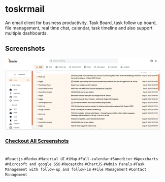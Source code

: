 # toskrmail

An email client for business productivity. Task Board, task follow up board, file management, real time chat, calendar, task timeline and also support multiple dashboards.

## Screenshots

![App Screenshot](screenshots/Slide3.png)
### [Checkout All Screenshots](screenshots)
#
`#Reactjs` `#Redux` `#Material UI` `#iMap` `#Full-calendar` `#Suneditor` `#Apexcharts` `#Microsoft and google SSO` `#Recaptcha` `#ChartJS` `#Admin Panels` `#Task Management with follow-up and follow-in` `#File Management` `#Contact Management`
